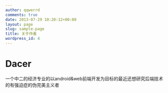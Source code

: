 ```yaml
---
author: qqwerrd
comments: true
date: 2013-07-29 10:20:12+00:00
layout: page
slug: sample-page
title: 关于作者
wordpress_id: 4
---
```


# Dacer


一个中二的经济专业的以android&web前端开发为目标的最近还想研究后端技术的有强迫症的伪完美主义者
